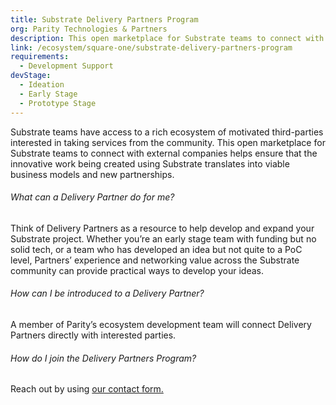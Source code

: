 ```yaml
---
title: Substrate Delivery Partners Program
org: Parity Technologies & Partners
description: This open marketplace for Substrate teams to connect with external companies helps ensure that the innovative work being created using Substrate translates into viable business models and new partnerships.
link: /ecosystem/square-one/substrate-delivery-partners-program
requirements:
  - Development Support
devStage:
  - Ideation
  - Early Stage
  - Prototype Stage
---
```


Substrate teams have access to a rich ecosystem of motivated third-parties interested in taking services from the community. This open marketplace for Substrate teams to connect with external companies helps ensure that the innovative work being created using Substrate translates into viable business models and new partnerships.

###### What can a Delivery Partner do for me?

Think of Delivery Partners as a resource to help develop and expand your Substrate project. Whether you’re an early stage team with funding but no solid tech, or a team who has developed an idea but not quite to a PoC level, Partners’ experience and networking value across the Substrate community can provide practical ways to develop your ideas.

###### How can I be introduced to a Delivery Partner?

A member of Parity’s ecosystem development team will connect Delivery Partners directly with interested parties.

###### How do I join the Delivery Partners Program?

Reach out by using [our contact form.](/ecosystem/square-one#connect)
